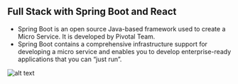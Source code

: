 ## Full Stack with Spring Boot and React

* Spring Boot is an open source Java-based framework used to create a Micro Service. It is developed by Pivotal Team.
* Spring Boot contains a comprehensive infrastructure support for developing a micro service and enables you to develop enterprise-ready applications that you can “just run”.

![alt text](https://i.imgur.com/LBVOjNr.png)